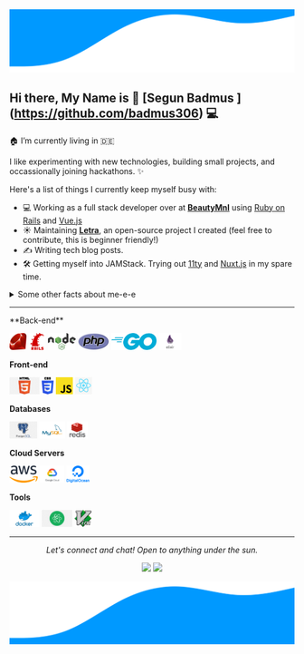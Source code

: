 <img src="images/wave.svg" alt="Hero image">

## Hi there, My Name is 👨‍ [Segun Badmus ] (https://github.com/badmus306)  :computer:
🏠 I’m currently living in :de:  <br/>
<!--
🏠 I’m currently living at Duisburg, Germany 🇻🇳. <br/>
👨‍💻 I’m currently working as a Full-stack Developer.<br/>
🔭 I’m currently working on my pet projects.<br/>
🌱 I’m currently learning English 🤦‍♂.<br/>
☕️ I’m coffeer. <br/>
⚡ Bla bla bla...
-->

I like experimenting with new technologies, building small projects, and occassionally joining hackathons. ✨

Here's a list of things I currently keep myself busy with:

- 💻 Working as a full stack developer over at **[BeautyMnl](https://beautymnl.com)** using [Ruby on Rails](https://rubyonrails.org/) and [Vue.js](https://vuejs.org/)
- ☀️ Maintaining **[Letra](https://github.com/badmus306)**, an open-source project I created (feel free to contribute, this is beginner friendly!)
- ✍️ Writing tech blog posts.
- 🛠 Getting myself into JAMStack. Trying out [11ty](https://www.11ty.dev/) and [Nuxt.js](https://nuxtjs.org/) in my spare time.

<details>
  <summary>Some other facts about me-e-e</summary>
  <br>
  <p><i>Siri play ME! by Taylor Swift ft. Brendon Urie 🎶</i><p>

  - I post random photos and trip snippets at **[VSCO](https://vsco.co/jayehernandez)**. (Look at the Journal's tab!)
  - My go to jam when coding: musicals. Non-stop. ⭐️
  - I absolutely adore Eevee, the best Pokemon.
  

 ![My github stats](https://github-readme-stats.vercel.app/api?username=badmus306&show_icons=true&theme=nord)   :sparkles::sparkles::sparkles: ![Top Langs](https://github-readme-stats.vercel.app/api/top-langs/?username=badmus306)
  <br><br>
</details>

<hr/>
**Back-end**

<code><img height="30" src="https://raw.githubusercontent.com/badmus306/badmus306/master/images/ruby.png"></code>
<code><img height="30" src="https://raw.githubusercontent.com/badmus306/badmus306/master/images/rails.png"></code>
<code><img height="30" src="https://raw.githubusercontent.com/badmus306/badmus306/master/images/nodejs.png"></code>
<code><img height="30" src="https://raw.githubusercontent.com/badmus306/badmus306/master/images/php.svg"></code>
<code><img height="30" src="https://raw.githubusercontent.com/badmus306/badmus306/master/images/go.png"></code>
<code><img height="30" src="https://raw.githubusercontent.com/badmus306/badmus306/master/images/elixir.png"></code>

**Front-end**

<code><img height="30" src="https://raw.githubusercontent.com/badmus306/badmus306/master/images/html.png"></code>
<code><img height="30" src="https://raw.githubusercontent.com/badmus306/badmus306/master/images/css3.png"></code>
<code><img height="30" src="https://raw.githubusercontent.com/badmus306/badmus306/master/images/js.png"></code>
<code><img height="30" src="https://raw.githubusercontent.com/badmus306/badmus306/master/images/reactjs.png"></code>

**Databases**

<code><img height="30" src="https://raw.githubusercontent.com/badmus306/badmus306/master/images/postgresql.png"></code>
<code><img height="30" src="https://raw.githubusercontent.com/badmus306/badmus306/master/images/mysql.svg"></code>
<code><img height="30" src="https://raw.githubusercontent.com/badmus306/badmus306/master/images/redis.png"></code>

**Cloud Servers**

<code><img height="30" src="https://raw.githubusercontent.com/badmus306/badmus306/master/images/aws.png"></code>
<code><img height="30" src="https://raw.githubusercontent.com/badmus306/badmus306/master/images/gcloud.png"></code>
<code><img height="30" src="https://raw.githubusercontent.com/badmus306/badmus306/master/images/DigitalOcean.png"></code>

**Tools**

<code><img height="30" src="https://raw.githubusercontent.com/badmus306/badmus306/master/images/docker.png"></code>
<code><img height="30" src="https://raw.githubusercontent.com/badmus306/badmus306/master/images/atom.png"></code>
<code><img height="30" src="https://raw.githubusercontent.com/badmus306/badmus306/master/images/vim.png"></code>

<hr>
<p align="center">
  <i>Let's connect and chat! Open to anything under the sun.</i>

  <p align="center">
    <a href="https://twitter.com/Itz_Mrsegun_" alt="Twitter"><img src="https://raw.githubusercontent.com/jayehernandez/jayehernandez/3f5402efef9a0ae89211a6e04609558e862ca616/readme/twitter-fill.svg"></a>
    <a href="https://www.linkedin.com/in/segun-badmus-810438169/z/" alt="Linkedin"><img src="https://raw.githubusercontent.com/jayehernandez/jayehernandez/3f5402efef9a0ae89211a6e04609558e862ca616/readme/linkedin-fill.svg"></a>
    
</p>


<img src="images/wavefoot.svg" alt="Hero image"> 


